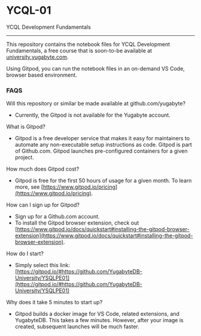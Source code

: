 # YCQL-01

YCQL Development Fundamentals

---

[](https://gitpod.io/button/open-in-gitpod.svg)

This repository contains the notebook files for YCQL Development Fundamentals, a free course that is soon-to-be available at [university.yugabyte.com](
https://university.yugabyte.com).

Using Gitpod, you can run the notebook files in an on-demand VS Code, browser based environment.

### FAQS

Will this repository or similar be made available at github.com/yugabyte?
- Currently, the Gitpod is not available for the Yugabyte account.

What is Gitpod?
- Gitpod is a free developer service that makes it easy for maintainers to automate any non-executable setup instructions as code. Gitpod is part of Github.com. Gitpod launches pre-configured containers for a given project. 
  
How much does Gitpod cost?
- Gitpod is free for the first 50 hours of usage for a given month. To learn more, see [https://www.gitpod.io/pricing](https://www.gitpod.io/pricing).

How can I sign up for Gitpod?
- Sign up for a Github.com account.
- To install the Gitpod browser extension, check out [https://www.gitpod.io/docs/quickstart#installing-the-gitpod-browser-extension](https://www.gitpod.io/docs/quickstart#installing-the-gitpod-browser-extension).

How do I start?
- Simply select this link: [https://gitpod.io/#https://github.com/YugabyteDB-University/YSQLPE01](https://gitpod.io/#https://github.com/YugabyteDB-University/YSQLPE01)

Why does it take 5 minutes to start up?
- Gitpod builds a docker image for VS Code, related extensions, and YugabyteDB. This takes a few minutes. However, after your image is created, subsequent launches will be much faster.

